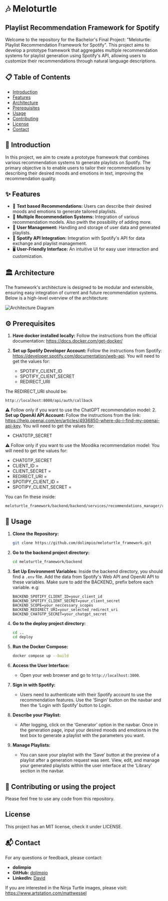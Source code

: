 # 🎶 Meloturtle
## Playlist Recommendation Framework for Spotify

Welcome to the repository for the Bachelor's Final Project: "Meloturtle: Playlist Recommendation Framework for Spotify". This project aims to develop a prototype framework that aggregates multiple recommendation systems for playlist generation using Spotify's API, allowing users to customize their recommendations through natural language descriptions.

## 📋 Table of Contents

- [Introduction](#introduction)
- [Features](#features)
- [Architecture](#architecture)
- [Prerequisites](#prerequisites)
- [Usage](#usage)
- [Contributing](#contributing)
- [License](#license)
- [Contact](#contact)

## 🌟 Introduction

In this project, we aim to create a prototype framework that combines various recommendation systems to generate playlists on Spotify. The primary objective is to enable users to tailor their recommendations by describing their desired moods and emotions in text, improving the recommendation quality.

## ✨ Features

- 🎵 **Text based Recommendations:** Users can describe their desired moods and emotions to generate tailored playlists.
- 🧩 **Multiple Recommendation Systems:** Integration of various recommendation models. Also pwith the possibility of adding more.
- 👤 **User Management:** Handling and storage of user data and generated playlists.
- 🔄 **Spotify API Integration:** Integration with Spotify's API for data exchange and playlist management.
- 🖥️ **User-Friendly Interface:** An intuitive UI for easy user interaction and customization.

## 🏛️ Architecture

The framework's architecture is designed to be modular and extensible, ensuring easy integration of current and future recommendation systems. Below is a high-level overview of the architecture:

![Architecture Diagram](link-architecture-diagram)

## ⚙️ Prerequisites

1. **Have docker installed locally:** Follow the instructions from the official documentation: https://docs.docker.com/get-docker/

2. **Set up Spotify Developer Account:** Follow the instructions from Spotify: https://developer.spotify.com/documentation/web-api. 
You will need to get the values for:
   - SPOTIFY_CLIENT_ID
   - SPOTIFY_CLIENT_SECRET
   - REDIRECT_URI

The REDIRECT_URI should be: 
```
http://localhost:8000/api/auth/callback
```
⚠️ Follow only if you want to use the ChatGPT recommendation model:
2. **Set up OpenAI API Account:** Follow the instructions from the link: https://help.openai.com/en/articles/4936850-where-do-i-find-my-openai-api-key. 
You will need to get the values for:
   - CHATGTP_SECRET

⚠️ Follow only if you want to use the Moodika recommendation model:
You will need to get the values for:
   - CHATGTP_SECRET
   - CLIENT_ID = 
   - CLIENT_SECRET = 
   - REDIRECT_URI =
   - SPOTIPY_CLIENT_ID =
   - SPOTIPY_CLIENT_SECRET =

You can fin these inside:
```bash
meloturtle_framework/backend/backend/services/recommendations_manager/recommendation_models/moodika/model_a/config.py
``` 

## 🚀 Usage

1. **Clone the Repository:**
   ```bash
   git clone https://github.com/dolimpio/meloturtle_framework.git
   ```
2. **Go to the backend project directory:**
   ```bash
   cd meloturtle_framework/backend
   ```
3. **Set Up Environment Variables:** Inside the backend directory, you should find a `.env` file. Add the data from Spotify's Web API and OpenAI API to these variables. Make sure to add the BACKEND_ prefix before each variable. e.g:
   ```env
   BACKEND_SPOTIFY_CLIENT_ID=your_client_id
   BACKEND_SPOTIFY_CLIENT_SECRET=your_client_secret
   BACKEND_SCOPE=your_neccessary_scopes
   BACKEND_REDIRECT_URI=your_selected_redirect_uri
   BACKEND_CHATGTP_SECRET=your_chatgpt_secret
   ```
4. **Go to the deploy project directory:**
   ```bash
   cd ..
   cd deploy
   ```
5. **Run the Docker Compose:**
   ```bash
   docker compose up --build
   ```
6. **Access the User Interface:**
   - Open your web browser and go to `http://localhost:3000`.

7. **Sign in with Spotify:**
   - Users need to authenticate with their Spotify account to use the recommendation features. Use the ‘Singin’ button on the navbar and then the ‘Login with Spotify’ button to Login.

8. **Describe your Playlist:**
   - After logging, click on the ‘Generator’ option in the navbar. Once in the generation page, input your desired moods and emotions in the text box to generate a playlist with the parameters you want.

9. **Manage Playlists:**
   - You can save your playlist with the ‘Save’ button at the preview of a playlist after a generation request was sent. View, edit, and manage your generated playlists within the user interface at the ‘Library’ section in the navbar.

## 🤝 Contributing or using the project
Please feel free to use any code from this repository.

## License
This project has an MIT license, check it under LICENSE.

## 📬 Contact

For any questions or feedback, please contact:
- **dolimpio**
- **GitHub:** [dolimpio](https://github.com/dolimpio)
- **LinkedIn:** [David](https://www.linkedin.com/in/david-olimpio-silva/)

If you are interested in the Ninja Turtle images, please visit: https://www.artstation.com/mattwessel